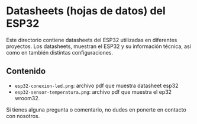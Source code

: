 # Datasheets (hojas de datos) del ESP32

Este directorio contiene datasheets del ESP32 utilizadas en diferentes proyectos. Los datasheets, muestran el ESP32 y su información técnica, así como en también distintas configuraciones.

## Contenido

- `esp32-conexion-led.png`: archivo pdf que muestra datasheet esp32
- `esp32-sensor-temperatura.png`: archivo pdf que muestra el ep32 wroom32.


Si tienes alguna pregunta o comentario, no dudes en ponerte en contacto con nosotros.